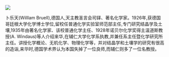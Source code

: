 ![](https://s2.loli.net/2022/08/14/RFK1UD57OgVBINw.jpg)

卜乐天(Willlam Bruell),德国人,天主教圣言会司铎、著名化学家。1926年,获德国哥廷根大学化学博士学位,留校任普通化学实验室师范部主任,专门研究结晶学及土壤,1935年由著名化学家、该校普通化学主任、1928年诺贝尔化学奖得主温道斯教授(A. Windaus)等人介绍来华,在辅仁大学化学系执教,并兼任系主任暨化学研究所主任。讲授化学概论、无机化学、物理化学等，并对结晶学和土壤学的研究有很高的造诣,来华时,德国学术界认为本国失掉了一位良师,而辅仁则多了一位名教授。